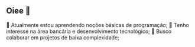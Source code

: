 ## Oiee 👋
🌱 Atualmente estou aprendendo noções básicas de programação;
💬 Tenho interesse na área bancária e desenvolvimento tecnológico;
👯 Busco colaborar em projetos de baixa complexidade;




<!--
**sz-sara/sz-sara** is a ✨ _special_ ✨ repository because its `README.md` (this file) appears on your GitHub profile.

Here are some ideas to get you started:

- 🔭 I’m currently working on ...
- 🌱 A...
- 👯 I’m looking to collaborate on ...
- 🤔 I’m looking for help with ...
- 💬 Ask me about ...
- 📫 How to reach me: ...
- 😄 Pronouns: ...
- ⚡ Fun fact: ...
-->
